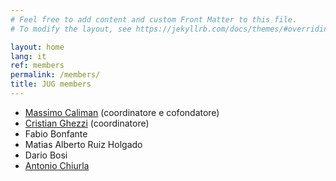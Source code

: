 ```yaml
---
# Feel free to add content and custom Front Matter to this file.
# To modify the layout, see https://jekyllrb.com/docs/themes/#overriding-theme-defaults

layout: home
lang: it
ref: members
permalink: /members/
title: JUG members
---
```


* [Massimo Caliman](/members/mcaliman)  (coordinatore e cofondatore)
* [Cristian Ghezzi](/members/cristian.ghezzi)  (coordinatore)
* Fabio Bonfante
* Matias Alberto Ruiz Holgado
* Dario Bosi
* [Antonio Chiurla](/members/antoniochiurla)
